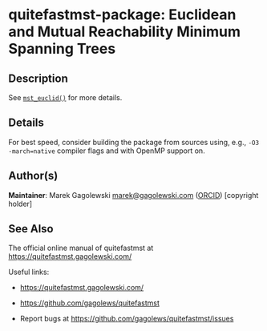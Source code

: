 # quitefastmst-package: Euclidean and Mutual Reachability Minimum Spanning Trees

## Description

See [`mst_euclid()`](mst_euclid.md) for more details.

## Details

For best speed, consider building the package from sources using, e.g., `-O3 -march=native` compiler flags and with OpenMP support on.

## Author(s)

**Maintainer**: Marek Gagolewski <marek@gagolewski.com> ([ORCID](https://orcid.org/0000-0003-0637-6028)) \[copyright holder\]

## See Also

The official online manual of <span class="pkg">quitefastmst</span> at <https://quitefastmst.gagolewski.com/>

Useful links:

- <https://quitefastmst.gagolewski.com/>

- <https://github.com/gagolews/quitefastmst>

- Report bugs at <https://github.com/gagolews/quitefastmst/issues>
